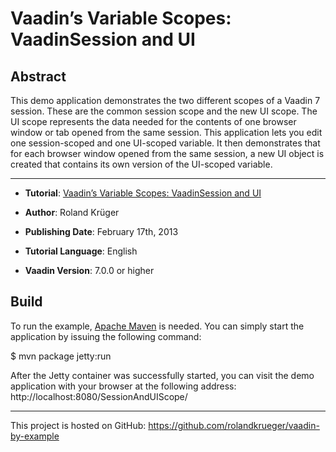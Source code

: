 Vaadin’s Variable Scopes: VaadinSession and UI
==============================================================

Abstract
--------

This demo application demonstrates the two different scopes of a Vaadin 7 session. These are the common session scope and the new UI scope. The UI scope represents the data needed for the contents of one browser window or tab opened from the same session. This application lets you edit one session-scoped and one UI-scoped variable. It then demonstrates that for each browser window opened from the same session, a new UI object is created that contains its own version of the UI-scoped variable.

- - - - - - - - -

* __Tutorial__: [Vaadin’s Variable Scopes: VaadinSession and UI](http://blog.oio.de)

* __Author__: Roland Krüger

* __Publishing Date__: February 17th, 2013

* __Tutorial Language__: English

* __Vaadin Version__: 7.0.0 or higher

Build
-----

To run the example, [Apache Maven](http://maven.apache.org) is needed. You can simply start the application by issuing the following command:

$ mvn package jetty:run

After the Jetty container was successfully started, you can visit the demo application with your browser at the following address: http://localhost:8080/SessionAndUIScope/

- - - - - - - - - -
This project is hosted on GitHub: https://github.com/rolandkrueger/vaadin-by-example